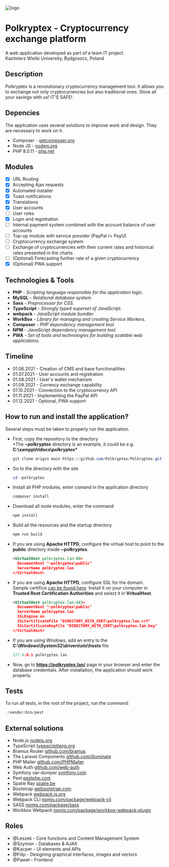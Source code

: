 ![logo](https://raw.githubusercontent.com/Polkryptex/Polkryptex/main/src/img/logo.svg)

# Polkryptex - Cryptocurrency exchange platform
A web application developed as part of a team IT project.  
Kazimierz Wielki University, Bydgoszcz, Poland

## Description
Polkryptex is a revolutionary cryptocurrency management tool. It allows you to exchange not only cryptocurrencies but also traditional ones. Store all your savings with us! IT'S SAFE!

## Depencies
The application uses several solutions to improve work and design. They are necessary to work on it.
- Composer - [getcomposer.org](https://getcomposer.org/download/)
- Node JS - [nodejs.org](https://nodejs.org/en/download/)
- PHP 8.0.11 - [php.net](https://windows.php.net/download#php-8.0)

## Modules
- [x] URL Routing
- [x] Accepting Ajax requests
- [x] Automated installer
- [x] Toast notifications
- [x] Translations
- [x] User accounts
- [ ] User roles
- [x] Login and registration
- [ ] Internal payment system combined with the account balance of user accounts
- [ ] Top-up module with service provider (PayPal /= PayU)
- [ ] Cryptocurrency exchange system
- [ ] Exchange of cryptocurrencies with their current rates and historical rates presented in the charts
- [ ] (Optional) Forecasting further rate of a given cryptocurrency
- [x] (Optional) PWA support

## Technologies & Tools
- **PHP** - *Scripting language responsible for the application logic.*
- **MySQL** - *Relational database system.*
- **Sass** - *Preprocessor for CSS.*
- **TypeScript** - *Strongly typed superset of JavaScript.*
- **webpack** - *JavaScript module bundler.*
- **WorkBox** - *Library for managing and creating Service Workers.*
- **Composer** - *PHP dependency management tool.*
- **NPM** - *JavaScript dependency management tool.*
- **PWA** - *Set of tools and technologies for building scalable web applications.*

## Timeline
- 01.06.2021 - Creation of CMS and base functionalities
- 01.07.2021 - User accounts and registration
- 01.08.2021 - User's wallet mechanism
- 01.09.2021 - Currency exchange capability
- 01.10.2021 - Connection to the cryptocurrency API
- 01.11.2021 - Implementing the PayPal API
- 01.12.2021 - Optional, PWA support

## How to run and install the application?
Several steps must be taken to properly run the application.  

 - First, copy the repository to the directory  
   *The **~polkryptex** directory is an example, it could be e.g. **C:\xampp\htdocs\polkryptex\***
   ```powershell
   git clone origin main https://github.com/Polkryptex/Polkryptex.git ~polkryptex
   ```

 - Go to the directory with the site
   ```powershell
   cd ~polkryptex
   ```

 - Install all PHP modules, enter comand in the application directory
   ```powershell
   composer install
   ```

 - Download all node modules, enter the command
   ```powershell
   npm install
   ```

 - Build all the resources and the startup directory
   ```powershell
   npm run build
   ```

 - If you are using **Apache HTTPD**, configure the virtual host to point to the **public** directory inside **~polkryptex**.
   ```xml
   <VirtualHost polkryptex.lan:80>
     DocumentRoot "~polkryptex\public"
     ServerName polkryptex.lan
   </VirtualHost>
   ```

 - If you are using **Apache HTTPD**, configure SSL for the domain.  
   Sample certifice [can be found here](https://github.com/Polkryptex/Polkryptex/tree/main/.sample_cert). Install it on your computer in **Trusted Root Certification Authorities** and select it in **VritualHost**.
   ```xml
   <VirtualHost polkryptex.lan:443>
     DocumentRoot "~polkryptex\public"
     ServerName polkryptex.lan
     SSLEngine on
     SSLCertificateFile "DIRECTORY_WITH_CERT\polkryptex.lan.crt"
     SSLCertificateKeyFile "DIRECTORY_WITH_CERT\polkryptex.lan.key"
   </VirtualHost>
   ```

 - If you are using *Windows*, add an entry to the **C:\Windows\System32\drivers\etc\hosts** file
   ```c
   127.0.0.1 polkryptex.lan
   ```

 - Now, go to **https://polkryptex.lan/** page in your browser and enter the database credentials. After installation, the application should work properly.


## Tests
To run all tests, in the root of the project, run the command:
```powershell
./vendor/bin/pest
```

## External solutions
- Node.js [nodejs.org](https://nodejs.org/en/)
- TypeScript [typescriptlang.org](https://www.typescriptlang.org/)
- Bramus Router [github.com/bramus](https://github.com/bramus/router)
- The Laravel Components [github.com/illuminate](https://github.com/illuminate)
- PHP Mailer [github.com/PHPMailer](https://github.com/PHPMailer/PHPMailer)
- Web Auth [github.com/web-auth](https://github.com/web-auth/webauthn-lib)
- Symfony var-dumper [symfony.com](https://symfony.com/doc/current/components/var_dumper.html)
- Pest [pestphp.com](https://pestphp.com/docs/writing-tests)
- Spatie Ray [spatie.be](https://spatie.be/products/ray)
- Bootstrap [getbootstrap.com](https://getbootstrap.com/docs/5.0/getting-started/introduction/)
- Webpack [webpack.js.org](https://webpack.js.org/)
- Webpack CLI [npmjs.com/package/webpack-cli](https://www.npmjs.com/package/webpack-cli)
- SASS [npmjs.com/package/sass](https://www.npmjs.com/package/sass)
- Workbox Webpack [npmjs.com/package/workbox-webpack-plugin](https://www.npmjs.com/package/workbox-webpack-plugin)

## Roles
- @Leszek - Core functions and Content Management System
- @Szymon - Databases & AJAX
- @Kacper - UI elements and APIs
- @Filip - Designing graphical interfaces, images and vectors
- @Paweł - Frontend
